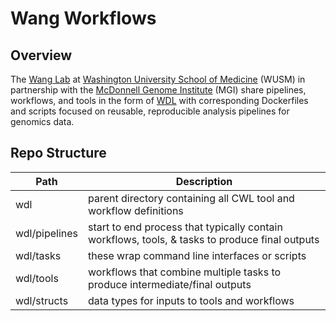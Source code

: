 # Wang Workflows

## Overview

The [Wang Lab](https://wang.wustl.edu/) at [Washington University School of Medicine](https://medicine.wustl.edu/) (WUSM) in partnership with the [McDonnell Genome Institute](https://www.genome.wustl.edu/) (MGI) share pipelines, workflows, and tools in the form of [WDL](https://github.com/openwdl/wdl/blob/main/versions/1.1/SPEC.md) with corresponding Dockerfiles and scripts focused on reusable, reproducible analysis pipelines for genomics data.  


## Repo Structure

| Path | Description |
| --- | --- |
| wdl | parent directory containing all CWL tool and workflow definitions |
| wdl/pipelines | start to end process that typically contain workflows, tools, & tasks to produce final outputs |
| wdl/tasks     | these wrap command line interfaces or scripts |
| wdl/tools | workflows that combine multiple tasks to produce intermediate/final outputs |
| wdl/structs   | data types for inputs to tools and workflows |

